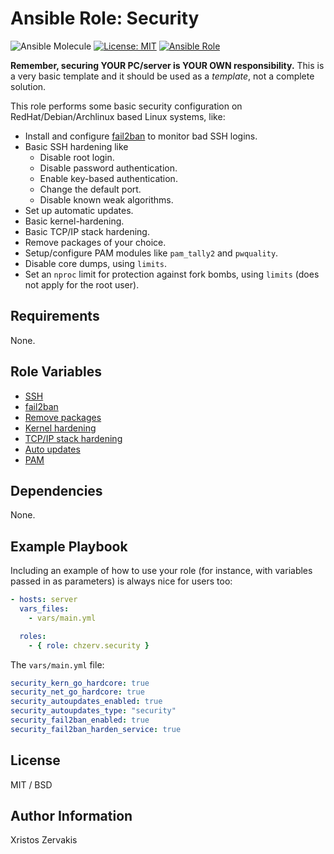 # Ansible Role: Security

![Ansible Molecule](https://github.com/chzerv/ansible-role-security/workflows/Ansible%20Molecule/badge.svg)
[![License: MIT](https://img.shields.io/badge/License-MIT-yellow.svg)](https://opensource.org/licenses/MIT)
[![Ansible Role](https://img.shields.io/ansible/role/50034?color=dodgerblue)](https://galaxy.ansible.com/chzerv/security)

**Remember, securing YOUR PC/server is YOUR OWN responsibility.** This is a very basic template and it should be used as a _template_, not a complete solution.

This role performs some basic security configuration on RedHat/Debian/Archlinux based Linux systems, like:

- Install and configure [fail2ban](https://www.fail2ban.org/wiki/index.php/Main_Page) to monitor bad SSH logins.
- Basic SSH hardening like
  - Disable root login.
  - Disable password authentication.
  - Enable key-based authentication.
  - Change the default port.
  - Disable known weak algorithms.
- Set up automatic updates.
- Basic kernel-hardening.
- Basic TCP/IP stack hardening.
- Remove packages of your choice.
- Setup/configure PAM modules like `pam_tally2` and `pwquality`.
- Disable core dumps, using `limits`.
- Set an `nproc` limit for protection against fork bombs, using `limits` (does not apply for the root user).

## Requirements

None.

## Role Variables

- [SSH](docs/ssh.md)
- [fail2ban](docs/fail2ban.md)
- [Remove packages](docs/packages.md)
- [Kernel hardening](docs/sysctl-kernel.md)
- [TCP/IP stack hardening](docs/sysctl-tcp_ip.md)
- [Auto updates](docs/auto-updates.md)
- [PAM](docs/pam.md)

## Dependencies

None.

## Example Playbook

Including an example of how to use your role (for instance, with variables passed in as parameters) is always nice for users too:

```yaml
- hosts: server
  vars_files:
    - vars/main.yml

  roles:
    - { role: chzerv.security }
```

The `vars/main.yml` file:

```yaml
security_kern_go_hardcore: true
security_net_go_hardcore: true
security_autoupdates_enabled: true
security_autoupdates_type: "security"
security_fail2ban_enabled: true
security_fail2ban_harden_service: true
```

## License

MIT / BSD

## Author Information

Xristos Zervakis
